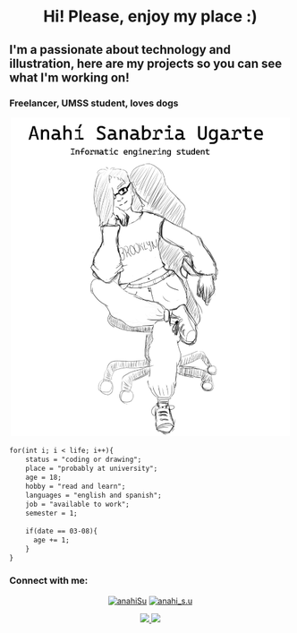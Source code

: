 <h1 align="center"> Hi! Please, enjoy my place :) </h1>
<h2>I'm a passionate about technology and illustration, here are my projects so you can see what I'm working on!</h2> 
<h3>Freelancer, UMSS student, loves dogs</h3> 


<p align="center">
   <img src="https://github.com/AnahiSU/AnahiSU/blob/main/github_README.png" width = "500">
   </p>

    for(int i; i < life; i++){
        status = "coding or drawing";
        place = "probably at university";
        age = 18;
        hobby = "read and learn";
        languages = "english and spanish";
        job = "available to work";
        semester = 1;
                   
        if(date == 03-08){
          age += 1;
        }
    }
    
<h3>Connect with me:</h3>
<p align="center">
<a href="https://www.linkedin.com/in/anahisu/" target="blank"><img align="center" src="https://raw.githubusercontent.com/rahuldkjain/github-profile-readme-generator/master/src/images/icons/Social/linked-in-alt.svg" alt="anahiSu" height="30" width="40" /></a>
<a href="https://www.instagram.com/anahi_s.u/" target="blank"><img align="center" src="https://raw.githubusercontent.com/rahuldkjain/github-profile-readme-generator/master/src/images/icons/Social/instagram.svg" alt="anahi_s.u" height="30" width="40" /></a>
<p align="center">
     <a href="https://github.com/AnahiSU">
       <img height="180em" src="https://github-readme-stats.vercel.app/api?username=anahisu&show_icons=true&theme=chartreuse-dark&bg_color=30,5C258D,4389A2&disable_animations=false"/>
       <img height="180em" src="https://github-readme-stats.vercel.app/api/top-langs/?username=anahisu&layout=compact&title_color=FFFFFF&theme=algolia&bg_color=30,FF0099,00416A&line_height=200&custom_title=My-Top-Languages"/>
     </a>
</p>
